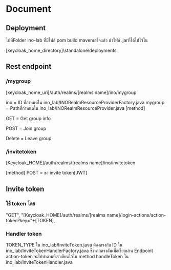 # Document

## Deployment
ไปที่Folder ino-lab ที่มีไฟล์ pom
build mavenเสร็จแล้ว นำไฟล์ .jarที่ได้ไปไว้ใน

[keycloak_home_directory]\standalone\deployments

## Rest endpoint

### /mygroup
[keycloak_home_uri]/auth/realms/[realms name]/ino/mygroup

ino = ID ที่กำหนดใน ino_lab/INORealmResourceProviderFactory.java
mygroup = Pathที่กำหนดใน ino_lab/INORealmResourceProvider.java
[method]

GET = Get group info

POST = Join group

Delete = Leave group

### /invitetoken
[Keycloak_HOME]/auth/realms/[realms name]/ino/invitetoken

[method]
POST = ขอ invite token[JWT]

## Invite token

### ใช้ token โดย
"GET", "[Keycloak_HOME]/auth/realms/[realms name]/login-actions/action-token?key="+[TOKEN],
### Handler token
TOKEN_TYPE ใน ino_lab/InviteToken.java ต้องตรงกับ ID ใน ino_lab/InviteTokenHandlerFactory.java
ซึ่งหากตรงดันเมื่อเรียกผ่าน Endpoint 
action-token  จะไปทำตามที่เราเขียนไว้ใน method handleToken ใน ino_lab/InviteTokenHandler.java


